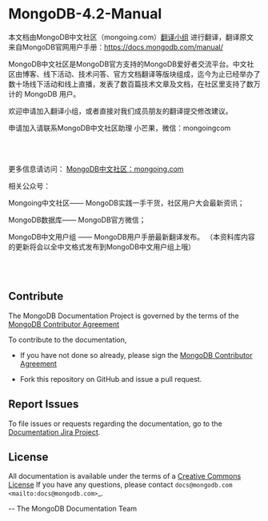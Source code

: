 # MongoDB-4.2-Manual

本文档由MongoDB中文社区（mongoing.com）[翻译小组](https://mongoing.com/translators) 进行翻译，翻译原文来自MongoDB官网用户手册：https://docs.mongodb.com/manual/

MongoDB中文社区是MongoDB官方支持的MongoDB爱好者交流平台。中文社区由博客、线下活动、技术问答、官方文档翻译等版块组成，迄今为止已经举办了数十场线下活动和线上直播，发表了数百篇技术文章及文档，在社区里支持了数万计的 MongoDB 用户。

欢迎申请加入翻译小组，或者直接对我们成员朋友的翻译提交修改建议。

申请加入请联系MongoDB中文社区助理 小芒果，微信：mongoingcom

<br/>
<br/>

更多信息请访问：
[MongoDB中文社区：mongoing.com](https://mongoing.com/)

相关公众号：

Mongoing中文社区—— MongoDB实践一手干货，社区用户大会最新资讯；

MongoDB数据库—— MongoDB官方微信；

MongoDB中文用户组 —— MongoDB用户手册最新翻译发布。
（本资料库内容的更新将会以全中文格式发布到MongoDB中文用户组上哦）

<br/>
<br/>


Contribute
----------

The MongoDB Documentation Project is governed by the terms of the
[MongoDB Contributor Agreement](https://www.mongodb.com/legal/contributor-agreement)

To contribute to the documentation, 

- If you have not done so already, please sign the [MongoDB Contributor Agreement ](https://www.mongodb.com/legal/contributor-agreement)

- Fork this repository on GitHub and issue a pull request. 

Report Issues
-------------

To file issues or requests regarding the documentation, go to the
[Documentation Jira Project](https://jira.mongodb.org/browse/DOCS).

License
-------

All documentation is available under the terms of a [Creative Commons
License](https://creativecommons.org/licenses/by-nc-sa/3.0/)
If you have any questions, please contact `docs@mongodb.com
<mailto:docs@mongodb.com>`_.

-- The MongoDB Documentation Team
